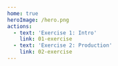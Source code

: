 ```yaml
---
home: true
heroImage: /hero.png
actions:
  - text: 'Exercise 1: Intro'
    link: 01-exercise
  - text: 'Exercise 2: Production'
    link: 02-exercise
---
```

